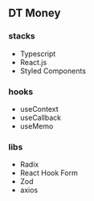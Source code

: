 ## DT Money

### stacks

- Typescript
- React.js
- Styled Components

### hooks

- useContext
- useCallback
- useMemo

### libs

- Radix
- React Hook Form
- Zod
- axios
